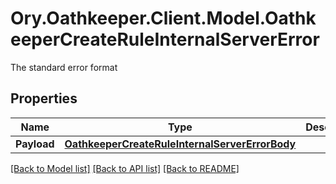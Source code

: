 # Ory.Oathkeeper.Client.Model.OathkeeperCreateRuleInternalServerError
The standard error format

## Properties

Name | Type | Description | Notes
------------ | ------------- | ------------- | -------------
**Payload** | [**OathkeeperCreateRuleInternalServerErrorBody**](OathkeeperCreateRuleInternalServerErrorBody.md) |  | [optional] 

[[Back to Model list]](../README.md#documentation-for-models) [[Back to API list]](../README.md#documentation-for-api-endpoints) [[Back to README]](../README.md)

